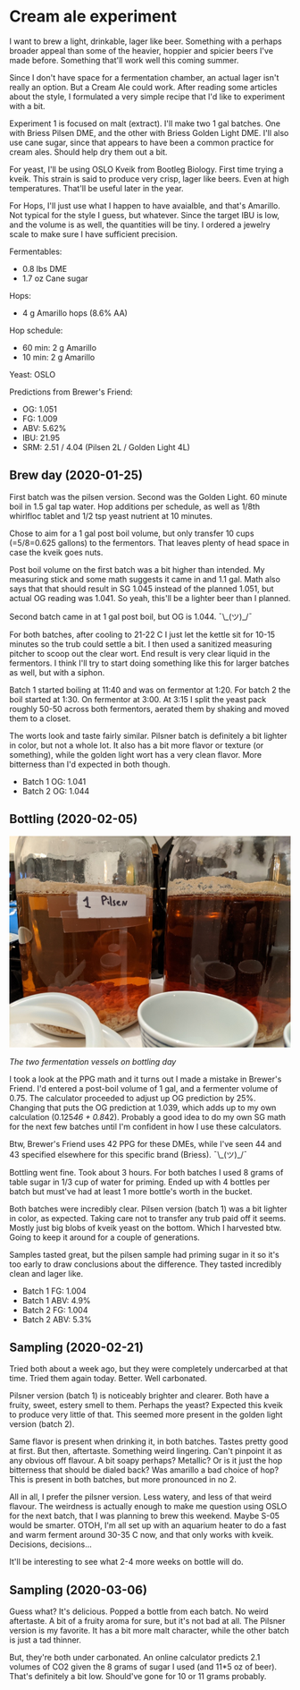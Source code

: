# Cream ale experiment

I want to brew a light, drinkable, lager like beer. Something with a
perhaps broader appeal than some of the heavier, hoppier and spicier
beers I've made before. Something that'll work well this coming
summer.

Since I don't have space for a fermentation chamber, an actual lager
isn't really an option. But a Cream Ale could work. After reading some
articles about the style, I formulated a very simple recipe that I'd
like to experiment with a bit.

Experiment 1 is focused on malt (extract). I'll make two 1 gal
batches. One with Briess Pilsen DME, and the other with Briess Golden
Light DME. I'll also use cane sugar, since that appears to have been a
common practice for cream ales. Should help dry them out a bit.

For yeast, I'll be using OSLO Kveik from Bootleg Biology. First time
trying a kveik. This strain is said to produce very crisp, lager like
beers. Even at high temperatures. That'll be useful later in the year.

For Hops, I'll just use what I happen to have avaialble, and that's
Amarillo. Not typical for the style I guess, but whatever. Since the
target IBU is low, and the volume is as well, the quantities will be
tiny. I ordered a jewelry scale to make sure I have sufficient
precision.

Fermentables:
 - 0.8 lbs DME
 - 1.7 oz  Cane sugar

Hops:
 - 4 g     Amarillo hops (8.6% AA)

Hop schedule:
- 60 min: 2 g Amarillo
- 10 min: 2 g Amarillo

Yeast: OSLO

Predictions from Brewer's Friend:
- OG: 1.051
- FG: 1.009
- ABV: 5.62%
- IBU: 21.95
- SRM: 2.51 / 4.04 (Pilsen 2L / Golden Light 4L)

## Brew day (2020-01-25)

First batch was the pilsen version. Second was the Golden Light. 60
minute boil in 1.5 gal tap water. Hop additions per schedule, as well
as 1/8th whirlfloc tablet and 1/2 tsp yeast nutrient at 10 minutes.

Chose to aim for a 1 gal post boil volume, but only transfer 10 cups
(=5/8=0.625 gallons) to the fermentors. That leaves plenty of head
space in case the kveik goes nuts.

Post boil volume on the first batch was a bit higher than intended. My
measuring stick and some math suggests it came in and 1.1 gal. Math
also says that that should result in SG 1.045 instead of the planned
1.051, but actual OG reading was 1.041. So yeah, this'll be a lighter
beer than I planned.

Second batch came in at 1 gal post boil, but OG is 1.044. ¯\\\_(ツ)\_/¯

For both batches, after cooling to 21-22 C I just let the kettle sit
for 10-15 minutes so the trub could settle a bit. I then used a
sanitized measuring pitcher to scoop out the clear wort. End result is
very clear liquid in the fermentors. I think I'll try to start doing
something like this for larger batches as well, but with a siphon.

Batch 1 started boiling at 11:40 and was on fermentor at 1:20. For
batch 2 the boil started at 1:30. On fermentor at 3:00. At 3:15 I
split the yeast pack roughly 50-50 across both fermentors, aerated
them by shaking and moved them to a closet.

The worts look and taste fairly similar. Pilsner batch is definitely a
bit lighter in color, but not a whole lot. It also has a bit more
flavor or texture (or something), while the golden light wort has a
very clean flavor. More bitterness than I'd expected in both though.

- Batch 1 OG: 1.041
- Batch 2 OG: 1.044

## Bottling (2020-02-05)

![The fermentation vessels on bottling day](fermenters_2020-01-25.jpg)

*The two fermentation vessels on bottling day*

I took a look at the PPG math and it turns out I made a mistake in
Brewer's Friend. I'd entered a post-boil volume of 1 gal, and a
fermenter volume of 0.75. The calculator proceeded to adjust up OG
prediction by 25%. Changing that puts the OG prediction at 1.039,
which adds up to my own calculation (0.125*46 + 0.8*42). Probably a
good idea to do my own SG math for the next few batches until I'm
confident in how I use these calculators.

Btw, Brewer's Friend uses 42 PPG for these DMEs, while I've seen 44
and 43 specified elsewhere for this specific brand
(Briess). ¯\\\_(ツ)\_/¯

Bottling went fine. Took about 3 hours. For both batches I used 8
grams of table sugar in 1/3 cup of water for priming. Ended up with 4
bottles per batch but must've had at least 1 more bottle's worth in
the bucket.

Both batches were incredibly clear. Pilsen version (batch 1) was a bit
lighter in color, as expected. Taking care not to transfer any trub
paid off it seems. Mostly just big blobs of kveik yeast on the
bottom. Which I harvested btw. Going to keep it around for a couple of
generations.

Samples tasted great, but the pilsen sample had priming sugar in it so
it's too early to draw conclusions about the difference. They tasted
incredibly clean and lager like.

- Batch 1 FG: 1.004
- Batch 1 ABV: 4.9%
- Batch 2 FG: 1.004
- Batch 2 ABV: 5.3%

## Sampling (2020-02-21)

Tried both about a week ago, but they were completely undercarbed at
that time. Tried them again today. Better. Well carbonated.

Pilsner version (batch 1) is noticeably brighter and clearer. Both
have a fruity, sweet, estery smell to them. Perhaps the yeast?
Expected this kveik to produce very little of that. This seemed more
present in the golden light version (batch 2).

Same flavor is present when drinking it, in both batches. Tastes
pretty good at first. But then, aftertaste. Something weird
lingering. Can't pinpoint it as any obvious off flavour. A bit soapy
perhaps? Metallic? Or is it just the hop bitterness that should be
dialed back? Was amarillo a bad choice of hop? This is present in both
batches, but more pronounced in no 2.

All in all, I prefer the pilsner version. Less watery, and less of
that weird flavour. The weirdness is actually enough to make me
question using OSLO for the next batch, that I was planning to brew
this weekend. Maybe S-05 would be smarter. OTOH, I'm all set up with
an aquarium heater to do a fast and warm ferment around 30-35 C now,
and that only works with kveik. Decisions, decisions...

It'll be interesting to see what 2-4 more weeks on bottle will do.

## Sampling (2020-03-06)

Guess what? It's delicious. Popped a bottle from each batch. No weird
aftertaste. A bit of a fruity aroma for sure, but it's not bad at
all. The Pilsner version is my favorite. It has a bit more malt
character, while the other batch is just a tad thinner.

But, they're both under carbonated. An online calculator predicts 2.1
volumes of CO2 given the 8 grams of sugar I used (and 11*5 oz of
beer). That's definitely a bit low. Should've gone for 10 or 11 grams
probably.
